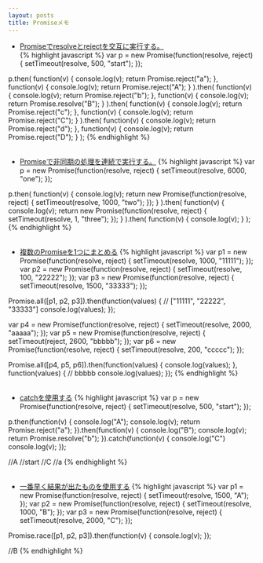 ```yaml
---
layout: posts
title: Promiseメモ 
---
```

  
* [Promiseでresolveとrejectを交互に実行する。](http://jsrun.it/38elements/Promise_resolve_and_reject)  
{% highlight javascript %}
var p = new Promise(function(resolve, reject) { setTimeout(resolve, 500, "start"); });

p.then(
    function(v) {
        console.log(v);
        return Promise.reject("a");
    },
    function(v) {
        console.log(v);
        return Promise.reject("A");
    }
).then(
        function(v) {
        console.log(v);
        return Promise.reject("b");
    },
    function(v) {
        console.log(v);
        return Promise.resolve("B");
    }
).then(
    function(v) {
        console.log(v);
        return Promise.reject("c");
    },
    function(v) {
        console.log(v);
        return Promise.reject("C");
    }
).then(
    function(v) {
        console.log(v);
        return Promise.reject("d");
    },
    function(v) {
        console.log(v);
        return Promise.reject("D");
    }
);
{% endhighlight %}   
<br/>   

* [Promiseで非同期の処理を連続で実行する。](http://jsrun.it/38elements/promise_settimeout)
{% highlight javascript %}
var p = new Promise(function(resolve, reject) { setTimeout(resolve, 6000, "one"); });

p.then(
    function(v) {
        console.log(v);
        return new Promise(function(resolve, reject) { setTimeout(resolve, 1000, "two"); });
    }
).then(
    function(v) {
        console.log(v);
        return new Promise(function(resolve, reject) { setTimeout(resolve, 1, "three"); });
    }
).then(
     function(v) {
        console.log(v);
    }
);
{% endhighlight %}  
<br/>   

* [複数のPromiseを1つにまとめる](http://jsrun.it/38elements/promise3)
{% highlight javascript %}
var p1 = new Promise(function(resolve, reject) { setTimeout(resolve, 1000, "11111"); });
var p2 = new Promise(function(resolve, reject) { setTimeout(resolve, 100, "22222"); });
var p3 = new Promise(function(resolve, reject) { setTimeout(resolve, 1500, "33333"); });

Promise.all([p1, p2, p3]).then(function(values) {
    // ["11111", "22222", "33333"] 
    console.log(values);
});

var p4 = new Promise(function(resolve, reject) { setTimeout(resolve, 2000, "aaaaa"); });
var p5 = new Promise(function(resolve, reject) { setTimeout(reject, 2600, "bbbbb"); });
var p6 = new Promise(function(resolve, reject) { setTimeout(resolve, 200, "ccccc"); });

Promise.all([p4, p5, p6]).then(function(values) {
    console.log(values);
}, function(values) {
    // bbbbb 
    console.log(values);
});
{% endhighlight %}  
<br/>   

* [catchを使用する](http://jsrun.it/38elements/promise_catch)
{% highlight javascript %}
var p = new Promise(function(resolve, reject) { setTimeout(resolve, 500, "start"); });

p.then(function(v) {
    console.log("A");
    console.log(v);
    return Promise.reject("a");
}).then(function(v) {
    console.log("B");
    console.log(v);
    return Promise.resolve("b");
}).catch(function(v) {
    console.log("C")
    console.log(v);
});

//A
//start
//C
//a
{% endhighlight %}  
<br/>   

* [一番早く結果が出たものを使用する](http://jsrun.it/38elements/promise_race)
{% highlight javascript %}
var p1 = new Promise(function(resolve, reject) { setTimeout(resolve, 1500, "A"); });
var p2 = new Promise(function(resolve, reject) { setTimeout(resolve, 1000, "B"); });
var p3 = new Promise(function(resolve, reject) { setTimeout(resolve, 2000, "C"); });

Promise.race([p1, p2, p3]).then(function(v) {
    console.log(v);
});

//B
{% endhighlight %}  



